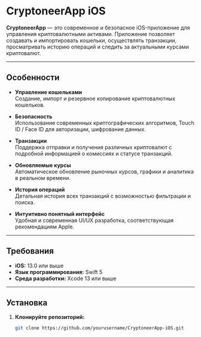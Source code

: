 # CryptoneerApp iOS

**CryptoneerApp** — это современное и безопасное iOS-приложение для управления криптовалютными активами. Приложение позволяет создавать и импортировать кошельки, осуществлять транзакции, просматривать историю операций и следить за актуальными курсами криптовалют.

---

## Особенности

- **Управление кошельками**  
  Создание, импорт и резервное копирование криптовалютных кошельков.

- **Безопасность**  
  Использование современных криптографических алгоритмов, Touch ID / Face ID для авторизации, шифрование данных.

- **Транзакции**  
  Поддержка отправки и получения различных криптовалют с подробной информацией о комиссиях и статусе транзакций.

- **Обновляемые курсы**  
  Автоматическое обновление рыночных курсов, графики и аналитика в реальном времени.

- **История операций**  
  Детальная история всех транзакций с возможностью фильтрации и поиска.

- **Интуитивно понятный интерфейс**  
  Удобная и современная UI/UX разработка, соответствующая рекомендациям Apple.

---

## Требования

- **iOS:** 13.0 или выше
- **Язык программирования:** Swift 5
- **Среда разработки:** Xcode 13 или выше

---

## Установка

1. **Клонируйте репозиторий:**

   ```bash
   git clone https://github.com/yourusername/CryptoneerApp-iOS.git
